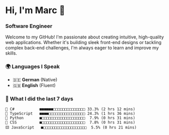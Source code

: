 # Hi, I'm Marc 👋 
### Software Engineer

Welcome to my GitHub! I'm passionate about creating intuitive, high-quality web applications. Whether it's building sleek front-end designs or tackling complex back-end challenges, I'm always eager to learn and improve my skills.  

### 🌍 Languages I Speak  
- 🇩🇪 **German** (Native)  
- 🇬🇧 **English** (Fluent)

### 🤯 What I did the last 7 days

```
🔷 C#           ■■■■■■□□□□□□□□□□□□□□ 33.3% (2 hrs 12 mins)
🔷 TypeScript   ■■■■□□□□□□□□□□□□□□□□ 24.3% (1 hrs 36 mins)
🐍 Python       ■□□□□□□□□□□□□□□□□□□□  7.9% (0 hrs 31 mins)
🎨 CSS          ■□□□□□□□□□□□□□□□□□□□  7.8% (0 hrs 31 mins)
🟨 JavaScript   ■□□□□□□□□□□□□□□□□□□□  5.5% (0 hrs 21 mins)
```